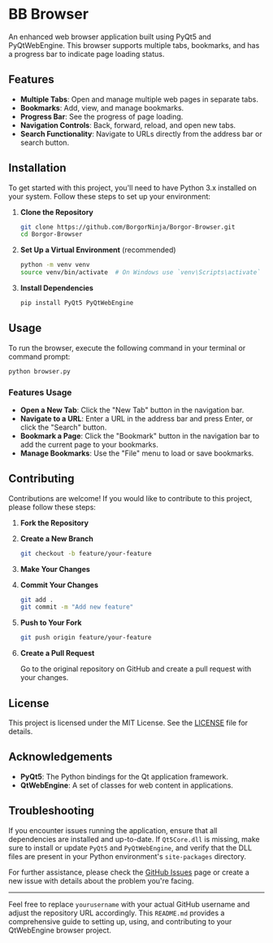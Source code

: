 
# BB Browser

An enhanced web browser application built using PyQt5 and PyQtWebEngine. This browser supports multiple tabs, bookmarks, and has a progress bar to indicate page loading status.

## Features

- **Multiple Tabs**: Open and manage multiple web pages in separate tabs.
- **Bookmarks**: Add, view, and manage bookmarks.
- **Progress Bar**: See the progress of page loading.
- **Navigation Controls**: Back, forward, reload, and open new tabs.
- **Search Functionality**: Navigate to URLs directly from the address bar or search button.

## Installation

To get started with this project, you'll need to have Python 3.x installed on your system. Follow these steps to set up your environment:

1. **Clone the Repository**

   ```bash
   git clone https://github.com/BorgorNinja/Borgor-Browser.git
   cd Borgor-Browser
   ```

2. **Set Up a Virtual Environment** (recommended)

   ```bash
   python -m venv venv
   source venv/bin/activate  # On Windows use `venv\Scripts\activate`
   ```

3. **Install Dependencies**

   ```bash
   pip install PyQt5 PyQtWebEngine
   ```

## Usage

To run the browser, execute the following command in your terminal or command prompt:

```bash
python browser.py
```

### Features Usage

- **Open a New Tab**: Click the "New Tab" button in the navigation bar.
- **Navigate to a URL**: Enter a URL in the address bar and press Enter, or click the "Search" button.
- **Bookmark a Page**: Click the "Bookmark" button in the navigation bar to add the current page to your bookmarks.
- **Manage Bookmarks**: Use the "File" menu to load or save bookmarks.

## Contributing

Contributions are welcome! If you would like to contribute to this project, please follow these steps:

1. **Fork the Repository**
2. **Create a New Branch**

   ```bash
   git checkout -b feature/your-feature
   ```

3. **Make Your Changes**
4. **Commit Your Changes**

   ```bash
   git add .
   git commit -m "Add new feature"
   ```

5. **Push to Your Fork**

   ```bash
   git push origin feature/your-feature
   ```

6. **Create a Pull Request**

   Go to the original repository on GitHub and create a pull request with your changes.

## License

This project is licensed under the MIT License. See the [LICENSE](LICENSE) file for details.

## Acknowledgements

- **PyQt5**: The Python bindings for the Qt application framework.
- **QtWebEngine**: A set of classes for web content in applications.

## Troubleshooting

If you encounter issues running the application, ensure that all dependencies are installed and up-to-date. If `Qt5Core.dll` is missing, make sure to install or update `PyQt5` and `PyQtWebEngine`, and verify that the DLL files are present in your Python environment's `site-packages` directory.

For further assistance, please check the [GitHub Issues](https://github.com/BorgorNinja/Borgor-Browser/issues) page or create a new issue with details about the problem you're facing.

---

Feel free to replace `yourusername` with your actual GitHub username and adjust the repository URL accordingly. This `README.md` provides a comprehensive guide to setting up, using, and contributing to your QtWebEngine browser project.
